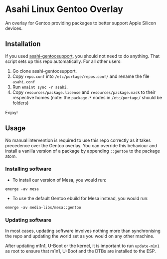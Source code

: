 # Asahi Linux Gentoo Overlay

An overlay for Gentoo providing packages to better support Apple Silicon
devices.

## Installation
If you used [asahi-gentoosupport](https://github.com/chadmed/asahi-gentoosupport), you should not need to
do anything. That script sets up this repo automatically. For all other users:

1. Go clone asahi-gentoosupport.
2. Copy `repo.conf` into `/etc/portage/repos.conf/` and rename the file
`asahi.conf`
3. Run `emaint sync -r asahi`.
4. Copy `resources/package.license` and `resources/package.mask`
   to their respective homes (note: the `package.*` nodes in `/etc/portage/` should be folders)

Enjoy!

## Usage
No manual intervention is required to use this repo correctly as it
takes precedence over the Gentoo overlay. You can override this
behaviour and install a vanilla version of a package by appending
`::gentoo` to the package atom.

### Installing software
* To install our version of Mesa, you would run:
```shell
emerge -av mesa
```

* To use the default Gentoo ebuild for Mesa instead, you would run:
```shell
emerge -av media-libs/mesa::gentoo
```

### Updating software
In most cases, updating software involves nothing more than synchronising
the repo and updating the world set as you would on any other machine.

After updating m1n1, U-Boot or the kernel, it is important to run `update-m1n1`
as root to ensure that m1n1, U-Boot and the DTBs are installed to the ESP.
